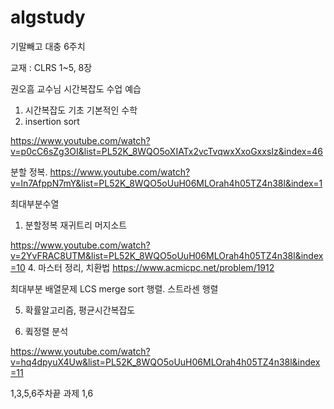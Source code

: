 # algstudy
 
기말빼고 대충 6주치

교재 : CLRS 1~5, 8장

권오흠 교수님 시간복잡도 수업 예습


1. 시간복잡도 기초
기본적인 수학
2. insertion sort

https://www.youtube.com/watch?v=p0cC6sZg3OI&list=PL52K_8WQO5oXIATx2vcTvqwxXxoGxxsIz&index=46


 분할 정복.
 https://www.youtube.com/watch?v=ln7AfppN7mY&list=PL52K_8WQO5oUuH06MLOrah4h05TZ4n38l&index=1

최대부분수열

1. 분할정복 
재귀트리
머지소트


https://www.youtube.com/watch?v=2YvFRAC8UTM&list=PL52K_8WQO5oUuH06MLOrah4h05TZ4n38l&index=10
4. 
마스터 정리, 치환법
https://www.acmicpc.net/problem/1912

최대부분 배열문제 LCS
merge sort
행렬.
스트라센 행렬

5. 확률알고리즘, 평균시간복잡도


6. 큌정렬 분석

https://www.youtube.com/watch?v=hq4dpyuX4Uw&list=PL52K_8WQO5oUuH06MLOrah4h05TZ4n38l&index=11



1,3,5,6주차끝
과제 1,6